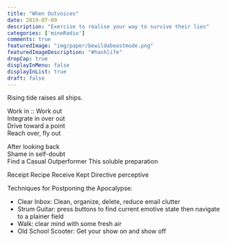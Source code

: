 ```yaml
---
title: "When Outvoices"
date: 2019-07-09
description: "Exercise to realise your way to survive their lies"
categories: ['mineRadio']
comments: true
featuredImage: "img/paper/bewildabeastmode.png"
featuredImageDescription: "#hashlife"
dropCap: true
displayInMenu: false
displayInList: true
draft: false
---
```


Rising tide raises all ships.  

Work in :: Work out  
Integrate in over out  
Drive toward a point  
Reach over, fly out  

After looking back  
Shame in self-doubt  
Find a Casual Outperformer
This soluble preparation

Receipt Recipe Receive
Kept Directive perceptive

Techniques for Postponing the Apocalypse:  
- Clear Inbox: Clean, organize, delete, reduce email clutter  
- Strum Guitar: press buttons to find current emotive state then navigate to a plainer field  
- Walk: clear mind with some fresh air  
- Old School Scooter: Get your show on and show off  